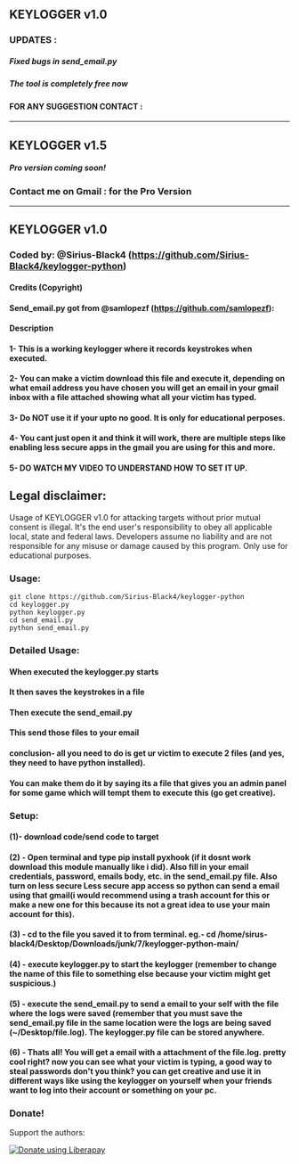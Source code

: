 ## KEYLOGGER v1.0
### UPDATES :
##### Fixed bugs in send_email.py
##### The tool is completely free now
####  FOR ANY SUGGESTION CONTACT :

-----------------------------------------------------------------------------------------------------------------------------

## KEYLOGGER v1.5
##### Pro version coming soon!
### Contact me on Gmail :  for the Pro Version

-----------------------------------------------------------------------------------------------------------------------------

## KEYLOGGER v1.0
### Coded by: @Sirius-Black4 (https://github.com/Sirius-Black4/keylogger-python)

#### Credits (Copyright)
#### Send_email.py got from @samlopezf (https://github.com/samlopezf):

#### Description

#### 1- This is a working keylogger where it records keystrokes when executed. 
#### 2- You can make a victim download this file and execute it, depending on what email address you have chosen you will get an email in your gmail inbox with a file attached showing what all your victim has typed.
#### 3- Do NOT use it if your upto no good. It is only for educational perposes.
#### 4- You cant just open it and think it will work, there are multiple steps like enabling less secure apps in the gmail you are using for this and more.
#### 5- DO WATCH MY VIDEO TO UNDERSTAND HOW TO SET IT UP.

## Legal disclaimer:
Usage of  KEYLOGGER v1.0 for attacking targets without prior mutual consent is illegal. It's the end user's responsibility to obey all applicable local, state and federal laws. Developers assume no liability and are not responsible for any misuse or damage caused by this program. Only use for educational purposes.

### Usage:

```
git clone https://github.com/Sirius-Black4/keylogger-python
cd keylogger.py
python keylogger.py
cd send_email.py
python send_email.py
```
### Detailed Usage:

#### When executed the keylogger.py starts 
#### It then saves the keystrokes in a file
#### Then execute the send_email.py 
#### This send those files to your email 
#### conclusion- all you need to do is get ur victim to execute 2 files (and yes, they need to have python installed).
#### You can make them do it by saying its a file that gives you an admin panel for some game which will tempt them to execute this (go get creative).

### Setup:

#### (1)- download code/send code to target
#### (2) - Open terminal and type pip install pyxhook (if it dosnt work download this module manually like i did). Also fill in your email credentials, password, emails body, etc. in the send_email.py file. Also turn on less secure Less secure app access so python can send a email using that gmail(i would recommend using a trash account for this or make a new one for this  because its not a great idea to use your main account for this).
#### (3) - cd to the file you saved it to from terminal. eg.- cd /home/sirus-black4/Desktop/Downloads/junk/7/keylogger-python-main/
#### (4) - execute keylogger.py to start the keylogger (remember to change the name of this file to something else because your victim might get suspicious.)
#### (5) - execute the send_email.py to send a email to your self with the file where the logs were saved (remember that you must save the send_email.py file in the same location were the logs are being saved (~/Desktop/file.log). The keylogger.py file can be stored anywhere.
#### (6) - Thats all! You will get a email with a attachment of the file.log. pretty cool right? now you can see what your victim is typing, a good way to steal passwords don't you think? you can get creative and use it in different ways like using the keylogger on yourself when your friends want to log into their account or something on your pc.


### Donate!
Support the authors:

<noscript><a href="https://liberapay.com/Sirius-Black4/donate"><img alt="Donate using Liberapay" src="https://liberapay.com/assets/widgets/donate.svg"></a></noscript>
